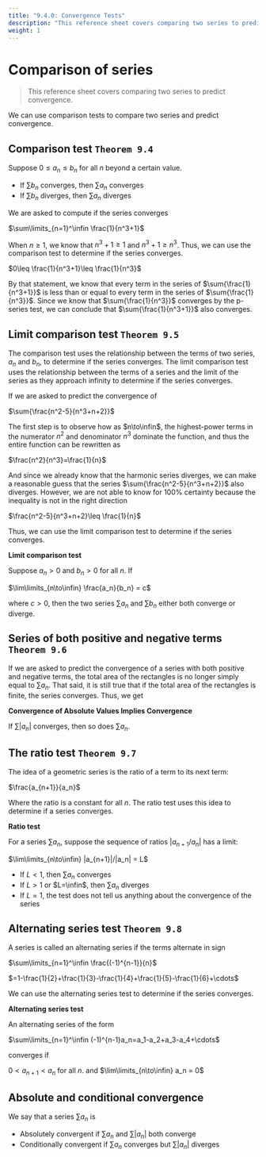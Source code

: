 ```yaml
---
title: "9.4.0: Convergence Tests"
description: "This reference sheet covers comparing two series to predict convergence."
weight: 1
---
```


# Comparison of series

> This reference sheet covers comparing two series to predict convergence.

We can use comparison tests to compare two series and predict convergence.

## Comparison test `Theorem 9.4`

Suppose $0\leq a_n\leq b_n$ for all $n$ beyond a certain value.

- If $\sum{b_n}$ converges, then $\sum{a_n}$ converges
- If $\sum{b_n}$ diverges, then $\sum{a_n}$ diverges

We are asked to compute if the series converges

$\sum\limits_{n=1}^\infin \frac{1}{n^3+1}$

When $n\geq 1$, we know that $n^3+1\geq 1$ and $n^3+1\geq n^3$. Thus, we can use the comparison test to determine if the series converges.

$0\leq \frac{1}{n^3+1}\leq \frac{1}{n^3}$

By that statement, we know that every term in the series of $\sum{\frac{1}{n^3+1}}$ is less than or equal to every term in the series of $\sum{\frac{1}{n^3}}$. Since we know that $\sum{\frac{1}{n^3}}$ converges by the p-series test, we can conclude that $\sum{\frac{1}{n^3+1}}$ also converges.

## Limit comparison test `Theorem 9.5`

The comparison test uses the relationship between the terms of two series, $a_n$ and $b_n$, to determine if the series converges. The limit comparison test uses the relationship between the terms of a series and the limit of the series as they approach infinity to determine if the series converges.

If we are asked to predict the convergence of

$\sum{\frac{n^2-5}{n^3+n+2}}$

The first step is to observe how as $n\to\infin$, the highest-power terms in the numerator $n^2$ and denominator $n^3$ dominate the function, and thus the entire function can be rewritten as

$\frac{n^2}{n^3}=\frac{1}{n}$

And since we already know that the harmonic series diverges, we can make a reasonable guess that the series $\sum{\frac{n^2-5}{n^3+n+2}}$ also diverges. However, we are not able to know for 100% certainty because the inequality is not in the right direction

$\frac{n^2-5}{n^3+n+2}\leq \frac{1}{n}$

Thus, we can use the limit comparison test to determine if the series converges.

**Limit comparison test**

Suppose $a_n>0$ and $b_n>0$ for all $n$. If

$\lim\limits_{n\to\infin} \frac{a_n}{b_n} = c$

where $c>0$, then the two series $\sum{a_n}$ and $\sum{b_n}$ either both converge or diverge.

## Series of both positive and negative terms `Theorem 9.6`

If we are asked to predict the convergence of a series with both positive and negative terms, the total area of the rectangles is no longer simply equal to $\sum{a_n}$. That said, it is still true that if the total area of the rectangles is finite, the series converges. Thus, we get

**Convergence of Absolute Values Implies Convergence**

If $\sum{|a_n|}$ converges, then so does $\sum{a_n}$.

## The ratio test `Theorem 9.7`

The idea of a geometric series is the ratio of a term to its next term:

$\frac{a_{n+1}}{a_n}$

Where the ratio is a constant for all $n$. The ratio test uses this idea to determine if a series converges.

**Ratio test**

For a series $\sum{a_n}$, suppose the sequence of ratios $|a_{n+1}/a_n|$ has a limit:

$\lim\limits_{n\to\infin} |a_{n+1}|/|a_n| = L$

- If $L<1$, then $\sum{a_n}$ converges
- If $L>1$ or $L=\infin$, then $\sum{a_n}$ diverges
- If $L=1$, the test does not tell us anything about the convergence of the series

## Alternating series test `Theorem 9.8`

A series is called an alternating series if the terms alternate in sign

$\sum\limits_{n=1}^\infin \frac{(-1)^{n-1}}{n}$

$=1-\frac{1}{2}+\frac{1}{3}-\frac{1}{4}+\frac{1}{5}-\frac{1}{6}+\cdots$

We can use the alternating series test to determine if the series converges.

**Alternating series test**

An alternating series of the form

$\sum\limits_{n=1}^\infin (-1)^{n-1}a_n=a_1-a_2+a_3-a_4+\cdots$

converges if

$0 \lt a_{n+1} \lt a_n$ for all $n$. and $\lim\limits_{n\to\infin} a_n = 0$

## Absolute and conditional convergence

We say that a series $\sum{a_n}$ is

- Absolutely convergent if $\sum{a_n}$ and $\sum{|a_n|}$ both converge
- Conditionally convergent if $\sum{a_n}$ converges but $\sum{|a_n|}$ diverges
